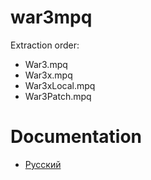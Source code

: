 # war3mpq

Extraction order:

- War3.mpq
- War3x.mpq
- War3xLocal.mpq
- War3Patch.mpq

# Documentation

- [Русский](https://warraft.github.io/war3mpq)

